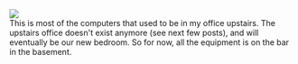 <html><body><img src="http://www.sdowney.org/dismantledlab.jpg"><br>This is most of the computers that used to be in my office upstairs. The upstairs office doesn't exist anymore (see next few posts), and will eventually be our new bedroom. So for now, all the equipment is on the bar in the basement. 
<br><br></body></html>
